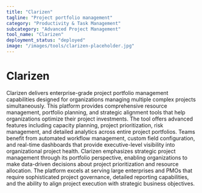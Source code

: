 ```yaml
---
title: "Clarizen"
tagline: "Project portfolio management"
category: "Productivity & Task Management"
subcategory: "Advanced Project Management"
tool_name: "Clarizen"
deployment_status: "deployed"
image: "/images/tools/clarizen-placeholder.jpg"
---
```


# Clarizen

Clarizen delivers enterprise-grade project portfolio management capabilities designed for organizations managing multiple complex projects simultaneously. This platform provides comprehensive resource management, portfolio planning, and strategic alignment tools that help organizations optimize their project investments. The tool offers advanced features including capacity planning, project prioritization, risk management, and detailed analytics across entire project portfolios. Teams benefit from automated workflow management, custom field configuration, and real-time dashboards that provide executive-level visibility into organizational project health. Clarizen emphasizes strategic project management through its portfolio perspective, enabling organizations to make data-driven decisions about project prioritization and resource allocation. The platform excels at serving large enterprises and PMOs that require sophisticated project governance, detailed reporting capabilities, and the ability to align project execution with strategic business objectives.